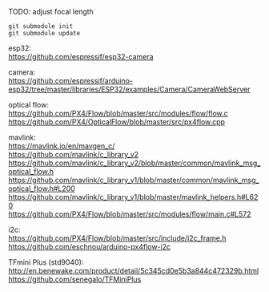

TODO:
adjust focal length

  
`git submodule init`  
`git submodule update`  

  
esp32:  
https://github.com/espressif/esp32-camera  

camera:  
https://github.com/espressif/arduino-esp32/tree/master/libraries/ESP32/examples/Camera/CameraWebServer

optical flow:  
https://github.com/PX4/Flow/blob/master/src/modules/flow/flow.c  
https://github.com/PX4/OpticalFlow/blob/master/src/px4flow.cpp  

mavlink:  
https://mavlink.io/en/mavgen_c/  
https://github.com/mavlink/c_library_v2  
https://github.com/mavlink/c_library_v2/blob/master/common/mavlink_msg_optical_flow.h  
https://github.com/mavlink/c_library_v1/blob/master/common/mavlink_msg_optical_flow.h#L200  
https://github.com/mavlink/c_library_v1/blob/master/mavlink_helpers.h#L620  
https://github.com/PX4/Flow/blob/master/src/modules/flow/main.c#L572  

i2c:  
https://github.com/PX4/Flow/blob/master/src/include/i2c_frame.h  
https://github.com/eschnou/arduino-px4flow-i2c  

TFmini Plus (std9040):  
http://en.benewake.com/product/detail/5c345cd0e5b3a844c472329b.html  
https://github.com/senegalo/TFMiniPlus  

